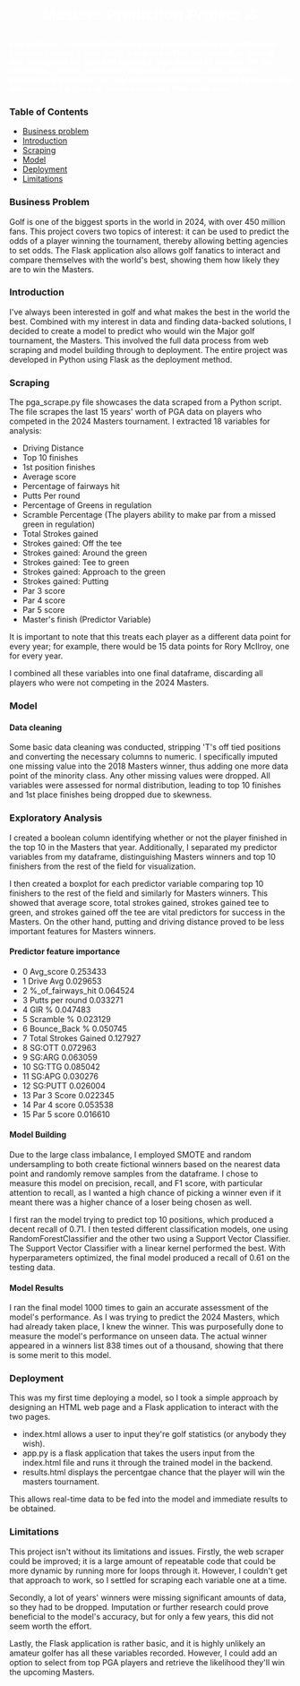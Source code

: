 <h1 align="center" style="color:#FFFFFF; font-family: 'Arial', sans-serif;">Masters Prediction Project ⛳</h1> <p align="left" style="color:#FFFFFF; font-family: 'Verdana', sans-serif;"> <b>Key Findings: It seems that players who finished well in the tournament performed strongly from tee to green and off the tee, as well as scoring well throughout the year and gaining a high number of strokes. On the other hand, putting and driving distance seemed to affect Masters performance the least. The final classification model was able to predict the winner among a group of winners correctly 86% of the time.</b> </p>

### Table of Contents
- [Business problem](#business-problem)
- [Introduction](#introduction)
- [Scraping](#scraping)
- [Model](#model)
- [Deployment](#deployment)
- [Limitations](#limitations)

### Business Problem
Golf is one of the biggest sports in the world in 2024, with over 450 million fans. This project covers two topics of interest: it can be used to predict the odds of a player winning the tournament, thereby allowing betting agencies to set odds. The Flask application also allows golf fanatics to interact and compare themselves with the world's best, showing them how likely they are to win the Masters.

### Introduction
I've always been interested in golf and what makes the best in the world the best. Combined with my interest in data and finding data-backed solutions, I decided to create a model to predict who would win the Major golf tournament, the Masters. This involved the full data process from web scraping and model building through to deployment. The entire project was developed in Python using Flask as the deployment method.

### Scraping
The pga_scrape.py file showcases the data scraped from a Python script. The file scrapes the last 15 years' worth of PGA data on players who competed in the 2024 Masters tournament. I extracted 18 variables for analysis:
 
- Driving Distance
- Top 10 finishes
- 1st position finishes
- Average score
- Percentage of fairways hit
- Putts Per round
- Percentage of Greens in regulation
- Scramble Percentage (The players ability to make par from a missed green in regulation)
- Total Strokes gained
- Strokes gained: Off the tee
- Strokes gained: Around the green
- Strokes gained: Tee to green
- Strokes gained: Approach to the green
- Strokes gained: Putting
- Par 3 score
- Par 4 score
- Par 5 score
- Master's finish (Predictor Variable)


It is important to note that this treats each player as a different data point for every year; for example, there would be 15 data points for Rory McIlroy, one for every year.

I combined all these variables into one final dataframe, discarding all players who were not competing in the 2024 Masters.

### Model

#### Data cleaning
Some basic data cleaning was conducted, stripping 'T's off tied positions and converting the necessary columns to numeric. I specifically imputed one missing value into the 2018 Masters winner, thus adding one more data point of the minority class. Any other missing values were dropped. All variables were assessed for normal distribution, leading to top 10 finishes and 1st place finishes being dropped due to skewness.

### Exploratory Analysis
I created a boolean column identifying whether or not the player finished in the top 10 in the Masters that year. Additionally, I separated my predictor variables from my dataframe, distinguishing Masters winners and top 10 finishers from the rest of the field for visualization.

I then created a boxplot for each predictor variable comparing top 10 finishers to the rest of the field and similarly for Masters winners. This showed that average score, total strokes gained, strokes gained tee to green, and strokes gained off the tee are vital predictors for success in the Masters. On the other hand, putting and driving distance proved to be less important features for Masters winners.

#### Predictor feature importance
- 0 Avg_score	0.253433
- 1	Drive Avg	0.029653
- 2	%_of_fairways_hit	0.064524
- 3	Putts per round	0.033271
- 4	GIR %	0.047483
- 5	Scramble %	0.023129
- 6	Bounce_Back %	0.050745
- 7	Total Strokes Gained	0.127927
- 8	SG:OTT	0.072963
- 9	SG:ARG	0.063059
- 10	SG:TTG	0.085042
- 11	SG:APG	0.030276
- 12	SG:PUTT	0.026004
- 13	Par 3 Score	0.022345
- 14	Par 4 score	0.053538
- 15	Par 5 score	0.016610

#### Model Building
Due to the large class imbalance, I employed SMOTE and random undersampling to both create fictional winners based on the nearest data point and randomly remove samples from the dataframe. I chose to measure this model on precision, recall, and F1 score, with particular attention to recall, as I wanted a high chance of picking a winner even if it meant there was a higher chance of a loser being chosen as well.

I first ran the model trying to predict top 10 positions, which produced a decent recall of 0.71. I then tested different classification models, one using RandomForestClassifier and the other two using a Support Vector Classifier. The Support Vector Classifier with a linear kernel performed the best. With hyperparameters optimized, the final model produced a recall of 0.61 on the testing data.

#### Model Results
I ran the final model 1000 times to gain an accurate assessment of the model's performance. As I was trying to predict the 2024 Masters, which had already taken place, I knew the winner. This was purposefully done to measure the model's performance on unseen data. The actual winner appeared in a winners list 838 times out of a thousand, showing that there is some merit to this model.

### Deployment
This was my first time deploying a model, so I took a simple approach by designing an HTML web page and a Flask application to interact with the two pages.

- index.html allows a user to input they're golf statistics (or anybody they wish).
- app.py is a flask application that takes the users input from the index.html file and runs it through the trained model in the backend.
- results.html displays the percentgae chance that the player will win the masters tournament.

This allows real-time data to be fed into the model and immediate results to be obtained.

### Limitations
This project isn't without its limitations and issues. Firstly, the web scraper could be improved; it is a large amount of repeatable code that could be more dynamic by running more for loops through it. However, I couldn't get that approach to work, so I settled for scraping each variable one at a time.

Secondly, a lot of years' winners were missing significant amounts of data, so they had to be dropped. Imputation or further research could prove beneficial to the model's accuracy, but for only a few years, this did not seem worth the effort.

Lastly, the Flask application is rather basic, and it is highly unlikely an amateur golfer has all these variables recorded. However, I could add an option to select from top PGA players and retrieve the likelihood they'll win the upcoming Masters.



